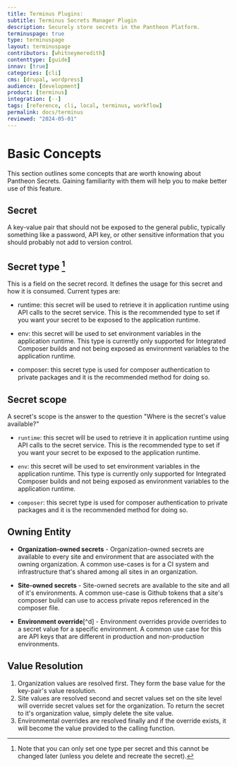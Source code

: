 ```yaml
---
title: Terminus Plugins: 
subtitle: Terminus Secrets Manager Plugin
description: Securely store secrets in the Pantheon Platform.
terminuspage: true
type: terminuspage
layout: terminuspage
contributors: [whitneymeredith]
contenttype: [guide]
innav: [true]
categories: [cli]
cms: [drupal, wordpress]
audience: [development]
product: [terminus]
integration: [--]
tags: [reference, cli, local, terminus, workflow]
permalink: docs/terminus
reviewed: "2024-05-01"
---
```


# Basic Concepts

  This section outlines some concepts that are worth knowing about Pantheon Secrets. Gaining familiarity with them will help you to make better use of this feature.
  
## Secret
  
  A key-value pair that should not be exposed to the general public, typically something like a password, API key, or other sensitive information that you should probably not add to version control.

## Secret type [^1]

  This is a field on the secret record. It defines the usage for this secret and how it is consumed. Current types are:

  * runtime: this secret will be used to retrieve it in application runtime using API calls to the secret service. This is the recommended type to set if you want your secret to be exposed to the application runtime.

  * env: this secret will be used to set environment variables in the application runtime. This type is currently only supported for Integrated Composer builds and not being exposed as environment variables to the application runtime.

  * composer: this secret type is used for composer authentication to private packages and it is the recommended method for doing so.

[^1]: Note that you can only set one type per secret and this cannot be changed later (unless you delete and recreate the secret).

## Secret scope

A secret's scope is the answer to the question "Where is the secret's value available?"

  * `runtime`: this secret will be used to retrieve it in application runtime using API calls to the secret service. This is the recommended type to set if you want your secret to be exposed to the application runtime.

  * `env`: this secret will be used to set environment variables in the application runtime. This type is currently only supported for Integrated Composer builds and not being exposed as environment variables to the application runtime.

  * `composer`: this secret type is used for composer  authentication to private packages and it is the recommended method for doing so.

## Owning Entity

* **Organization-owned secrets** -  Organization-owned secrets are available to every site and environment that are associated with the owning organization. A common use-cases is for a CI system and infrastructure that's shared among all sites in an organization.

* **Site-owned secrets** -  Site-owned secrets are available to the site and all of it's environments. A common use-case is Github tokens that a site's composer build can use to access private repos referenced in the composer file.

* **Environment override**[^d]  - Environment overrides provide overrides to a secret value for a specific environment. A common use case for this are API keys that are different in production and non-production environments.

## Value Resolution

1. Organization values are resolved first. They form the base value for the key-pair's value resolution.
2. Site values are resolved second and secret values set on the site level will override secret values set for the organization. To return the secret to it's organization value, simply delete the site value.
3. Environmental overrides are resolved finally and if the override exists, it will become the value provided to the calling function.

